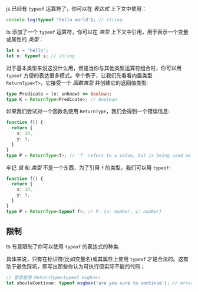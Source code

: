 
js 已经有 `typeof` 运算符了，你可以在 *表达式* 上下文中使用：

```typescript
console.log(typeof 'hello world'); // string
```

ts 添加了一个 `typeof` 运算符，你可以在 *类型* 上下文中引用，用于表示一个变量或属性的 *类型*：

```typescript
let s = 'hello';
let n: typeof s; // string
```

对于基本类型来说这没什么用，但是当你与其他类型运算符组合时，你可以用 `typeof` 方便的表达很多模式。举个例子，让我们先看看内置类型 `ReturnType<T>`，它接受一个 *函数类型* 并创建它的返回值类型:

```typescript
type Predicate = (x: unknow) => boolean;
type K = ReturnType<Predicate>; // boolean
```

如果我们尝试对一个函数名使用 `ReturnType`，我们会得到一个错误信息:

```typescript
function f() {
  return {
    x: 10,
    y: 3,
  }
}
type P = ReturnType<f>; // 'f' refers to a value, but is being used as a type here. Did you mean 'typeof f'?
```

牢记 *值* 和 *类型* 不是一个东西，为了引用 `f` 的类型，我们可以用 `typeof`:

```typescript
function f() {
  return {
    x: 10,
    y: 3,
  }
}
type P = ReturnType<typeof f>; // P: {x: number, y: number}
```

## 限制

ts 有意限制了你可以使用 `typeof` 的表达式的种类.

具体来说，只有在标识符(比如变量名)或其属性上使用 `typeof` 才是合法的。这有助于避免踩坑，即写出那些你认为可执行但实际不能的代码；

```typescript
// 意思是用 ReturnType<typeof msgbox>
let shouleContinue: typeof msgbox('are you sure to continue'); // error: 语法错误
```
